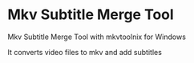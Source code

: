 # Mkv Subtitle Merge Tool

Mkv Subtitle Merge Tool with mkvtoolnix for Windows

It converts video files to mkv and add subtitles

